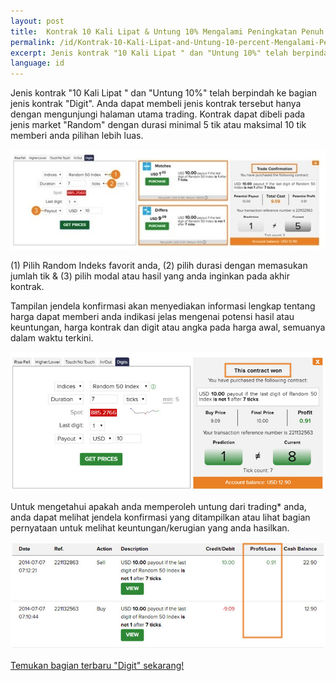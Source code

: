 ```yaml
---
layout: post
title:  Kontrak 10 Kali Lipat & Untung 10% Mengalami Peningkatan Penuh
permalink: /id/Kontrak-10-Kali-Lipat-and-Untung-10-percent-Mengalami-Peningkatan-Penuh/
excerpt: Jenis kontrak "10 Kali Lipat " dan "Untung 10%" telah berpindah ke bagian jenis kontrak "Digit". Anda dapat membeli jenis kontrak tersebut hanya dengan mengunjungi halaman utama trading. Kontrak dapat dibeli pada jenis market "Random" dengan durasi minimal 5 tik atau maksimal 10 tik memberi anda pilihan lebih luas.
language: id
---
```


Jenis kontrak "10 Kali Lipat " dan "Untung 10%" telah berpindah ke bagian jenis kontrak "Digit". Anda dapat membeli jenis kontrak tersebut hanya dengan mengunjungi halaman utama trading. Kontrak dapat dibeli pada jenis market "Random" dengan durasi minimal 5 tik atau maksimal 10 tik memberi anda pilihan lebih luas.

[![](/images/3174351.jpg)](https://www.binary.com/c/trade.cgi?market=random&time=15t&form_name=digits&expiry_&amount_&H=3&currency=USD&underlying_symbol=R_50&amount=100&date_&&l=ID&utm_medium=social&utm_source=blog&utm_content=whatsnew)

(1) Pilih Random Indeks favorit anda, (2) pilih durasi dengan memasukan jumlah tik & (3) pilih modal atau hasil yang anda inginkan pada akhir kontrak.

Tampilan jendela konfirmasi akan menyediakan informasi lengkap tentang harga dapat memberi anda indikasi jelas mengenai potensi hasil atau keuntungan, harga kontrak dan digit atau angka pada harga awal, semuanya dalam waktu terkini.

[![](/images/424918_orig.jpg)](https://www.binary.com/c/trade.cgi?market=random&time=15t&form_name=digits&expiry_&amount_&H=3&currency=USD&underlying_symbol=R_50&amount=100&date_&&l=ID&utm_medium=social&utm_source=blog&utm_content=whatsnew)

Untuk mengetahui apakah anda memperoleh untung dari trading* anda, anda dapat melihat jendela konfirmasi yang ditampilkan atau lihat bagian pernyataan untuk melihat keuntungan/kerugian yang anda hasilkan.

[![](/images/9714301_orig.jpg)](https://www.binary.com/c/trade.cgi?market=random&time=15t&form_name=digits&expiry_&amount_&H=3&currency=USD&underlying_symbol=R_50&amount=100&date_&&l=ID&utm_medium=social&utm_source=blog&utm_content=whatsnew)

[Temukan bagian terbaru "Digit" sekarang!](https://www.binary.com/c/trade.cgi?market=random&time=15t&form_name=digits&expiry_&amount_&H=3&currency=USD&underlying_symbol=R_50&amount=100&date_&&l=ID&utm_medium=social&utm_source=blog&utm_content=whatsnew)
